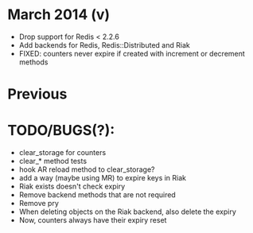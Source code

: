 <!--- TODO: Date and version -->
# March 2014 (v)
<!--- TODO: Check on this version number -->
- Drop support for Redis < 2.2.6
- Add backends for Redis, Redis::Distributed and Riak
- FIXED: counters never expire if created with increment or decrement methods

# Previous
<!--- TODO: Fill in -->


# TODO/BUGS(?):
- clear_storage for counters
- clear_* method tests
- hook AR reload method to clear_storage?
- add a way (maybe using MR) to expire keys in Riak
- Riak exists doesn't check expiry
- Remove backend methods that are not required
- Remove pry
- When deleting objects on the Riak backend, also delete the expiry
- Now, counters always have their expiry reset